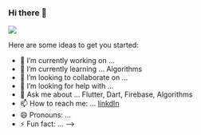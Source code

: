 ### Hi there 👋
![](breaking_technology/images/doodlebug.png)

Here are some ideas to get you started:

- 🔭 I’m currently working on ... 
- 🌱 I’m currently learning ... Algorithms 
- 👯 I’m looking to collaborate on ... 
- 🤔 I’m looking for help with ...
- 💬 Ask me about ... Flutter, Dart, Firebase, Algorithms  
- 📫 How to reach me: ... [linkdIn](www.linkedin.com/in/ajith-m-doodlebug)
- 😄 Pronouns: ...
- ⚡ Fun fact: ... 
-->
